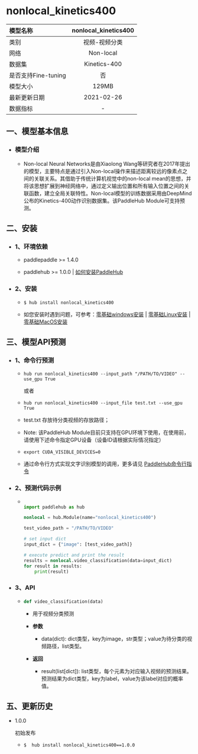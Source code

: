 # nonlocal_kinetics400

|模型名称|nonlocal_kinetics400|
| :--- | :---: | 
|类别|视频-视频分类|
|网络|Non-local|
|数据集|Kinetics-400|
|是否支持Fine-tuning|否|
|模型大小|129MB|
|最新更新日期|2021-02-26|
|数据指标|-|



## 一、模型基本信息

- ### 模型介绍

  - Non-local Neural Networks是由Xiaolong Wang等研究者在2017年提出的模型，主要特点是通过引入Non-local操作来描述距离较远的像素点之间的关联关系。其借助于传统计算机视觉中的non-local mean的思想，并将该思想扩展到神经网络中，通过定义输出位置和所有输入位置之间的关联函数，建立全局关联特性。Non-local模型的训练数据采用由DeepMind公布的Kinetics-400动作识别数据集。该PaddleHub Module可支持预测。


## 二、安装

- ### 1、环境依赖  

  - paddlepaddle >= 1.4.0
  
  - paddlehub >= 1.0.0    | [如何安装PaddleHub](../../../../docs/docs_ch/get_start/installation.rst)

- ### 2、安装

  - ```shell
    $ hub install nonlocal_kinetics400
    ```
  - 如您安装时遇到问题，可参考：[零基础windows安装](../../../../docs/docs_ch/get_start/windows_quickstart.md)
 | [零基础Linux安装](../../../../docs/docs_ch/get_start/linux_quickstart.md) | [零基础MacOS安装](../../../../docs/docs_ch/get_start/mac_quickstart.md)




## 三、模型API预测

- ### 1、命令行预测

  - ```shell
    hub run nonlocal_kinetics400 --input_path "/PATH/TO/VIDEO" --use_gpu True
    ```
    
    或者
    
  - ```shell
    hub run nonlocal_kinetics400 --input_file test.txt --use_gpu True
    ```    
    
  - test.txt 存放待分类视频的存放路径；
  - Note: 该PaddleHub Module目前只支持在GPU环境下使用，在使用前，请使用下述命令指定GPU设备（设备ID请根据实际情况指定）
  
  - ```shell
    export CUDA_VISIBLE_DEVICES=0
    ```    

  - 通过命令行方式实现文字识别模型的调用，更多请见 [PaddleHub命令行指令](../../../../docs/docs_ch/tutorial/cmd_usage.rst)

- ### 2、预测代码示例

  - ```python

    import paddlehub as hub

    nonlocal = hub.Module(name="nonlocal_kinetics400")

    test_video_path = "/PATH/TO/VIDEO"

    # set input dict
    input_dict = {"image": [test_video_path]}

    # execute predict and print the result
    results = nonlocal.video_classification(data=input_dict)
    for result in results:
        print(result)
    ```
    
- ### 3、API

  - ```python
    def video_classification(data)
    ```    

    - 用于视频分类预测
    
    - **参数**

      - data(dict): dict类型，key为image，str类型；value为待分类的视频路径，list类型。


    - **返回**

      - result(list\[dict\]): list类型，每个元素为对应输入视频的预测结果。预测结果为dict类型，key为label，value为该label对应的概率值。


## 五、更新历史

* 1.0.0

  初始发布
  
  - ```shell
    $  hub install nonlocal_kinetics400==1.0.0
    ```
